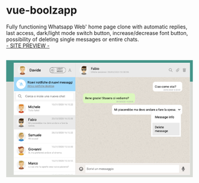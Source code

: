 # vue-boolzapp

Fully functioning Whatsapp Web' home page clone with automatic replies, last access, dark/light mode switch button, increase/decrease font button, possibility of deleting single messages or entire chats. <br>
<a href="https://vue-boolzapp.firebaseapp.com" target="_blank">- SITE PREVIEW -</a>


<!-- se si cambia chat prima che si riceva la risposta:
        - quest'ultima verrà vista sulla chat visualizzata per ultima; 
        - lastAccess sballato fra le varie chat visualizzate -->
<br>
<img src="./img/boolzapp-img.png">
